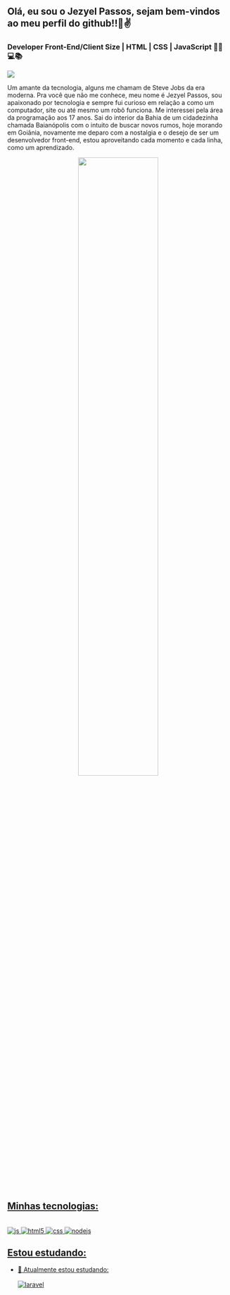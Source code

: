## Olá, eu sou o Jezyel Passos, sejam bem-vindos ao meu perfil do github!!👋✌
### Developer Front-End/Client Size | HTML | CSS | JavaScript 👨‍💻💻📚

<div>
  <a href="https://www.instagram.com/jezyelpassos/" target="_blank"><img src="https://img.shields.io/badge/-Instagram-%23E4405F?style=for-the-badge&logo=instagram&logoColor=white" target="_blank"></a>
  
</div>
<p>
 Um amante da tecnologia, alguns me chamam de Steve Jobs da era moderna. Pra você que não me conhece, meu nome é Jezyel Passos, sou apaixonado por tecnologia e sempre fui curioso em relação a como um computador, site ou até mesmo um robô funciona. Me interessei pela área da programação aos 17 anos. Sai do interior da Bahia de um cidadezinha chamada Baianópolis com o intuito de buscar novos rumos, hoje morando em Goiânia, novamente me deparo com a nostalgia e o desejo de ser um desenvolvedor front-end, estou aproveitando cada momento e cada linha, como um aprendizado.
 </p>

<div align="center">
  <a href="https://github.com/jezyelpassos">
  <img width="60%" src="https://github-readme-stats.vercel.app/api?username=jezyelpassos&show_icons=true&theme=dark&include_all_commits=true&count_private=true"/>
  
</div>

    
## Minhas tecnologias:

<div style="display: inline_block"><br/>
  <img aligh="center" alt="js" src="https://img.shields.io/badge/JavaScript-F7DF1E?style=for-the-badge&logo=javascript&logoColor=black" />
  <img aligh="center" alt="html5" src="https://img.shields.io/badge/HTML5-E34F26?style=for-the-badge&logo=html5&logoColor=white" />
  <img aligh="center" alt="css" src="https://img.shields.io/badge/CSS3-1572B6?style=for-the-badge&logo=css3&logoColor=white" />
  <img aligh="center" alt="nodejs" src="https://img.shields.io/badge/NODEJS-228B22?style=for-the-badge&logo=nodejs&logoColor=white" />
  
  
</div>  


## Estou estudando:

- 🌱 Atualmente estou estudando: <div style="display: inline_block"><br/><img aligh="center" alt="laravel" src="https://img.shields.io/badge/JavaScript-F7DF1E?style=for-the-badge&logo=javascript&logoColor=black" /></div>
  
  
 
